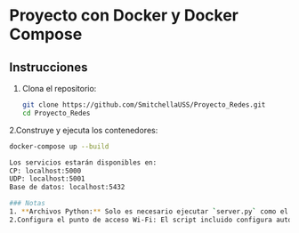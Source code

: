 # Proyecto con Docker y Docker Compose

## Instrucciones

1. Clona el repositorio:
   ```bash
   git clone https://github.com/SmitchellaUSS/Proyecto_Redes.git
   cd Proyecto_Redes

2.Construye y ejecuta los contenedores:
   ```bash
   docker-compose up --build

Los servicios estarán disponibles en:
CP: localhost:5000
UDP: localhost:5001
Base de datos: localhost:5432

### Notas
1. **Archivos Python:** Solo es necesario ejecutar `server.py` como el servicio principal.
2.Configura el punto de acceso Wi-Fi: El script incluido configura automáticamente hostapd y dnsmasq para crear un punto de acceso Wi-Fi.


